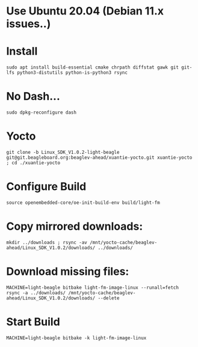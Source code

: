 # Use Ubuntu 20.04 (Debian 11.x issues..)

# Install

```
sudo apt install build-essential cmake chrpath diffstat gawk git git-lfs python3-distutils python-is-python3 rsync
```

# No Dash...
```
sudo dpkg-reconfigure dash
```

# Yocto

```
git clone -b Linux_SDK_V1.0.2-light-beagle git@git.beagleboard.org:beaglev-ahead/xuantie-yocto.git xuantie-yocto ; cd ./xuantie-yocto
```

# Configure Build

```
source openembedded-core/oe-init-build-env build/light-fm
```

# Copy mirrored downloads:

```
mkdir ../downloads ; rsync -av /mnt/yocto-cache/beaglev-ahead/Linux_SDK_V1.0.2/downloads/ ../downloads/
```

# Download missing files:

```
MACHINE=light-beagle bitbake light-fm-image-linux --runall=fetch
rsync -a ../downloads/ /mnt/yocto-cache/beaglev-ahead/Linux_SDK_V1.0.2/downloads/ --delete
```

# Start Build

```
MACHINE=light-beagle bitbake -k light-fm-image-linux
```
